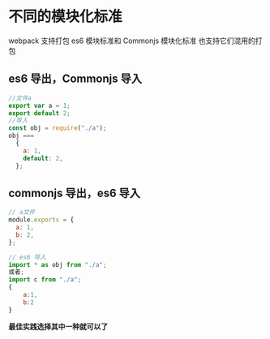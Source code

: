 # 不同的模块化标准

webpack 支持打包 es6 模块标准和 Commonjs 模块化标准
也支持它们混用的打包

## es6 导出，Commonjs 导入

```js
//文件a
export var a = 1;
export default 2;
//导入
const obj = require("./a");
obj ===
  {
    a: 1,
    default: 2,
  };
```

## commonjs 导出，es6 导入

```js
// a文件
module.exports = {
  a: 1,
  b: 2,
};

// es6 导入
import * as obj from "./a";
或者;
import c from "./a";
{
    a:1,
    b:2
}
```

**最佳实践选择其中一种就可以了**
